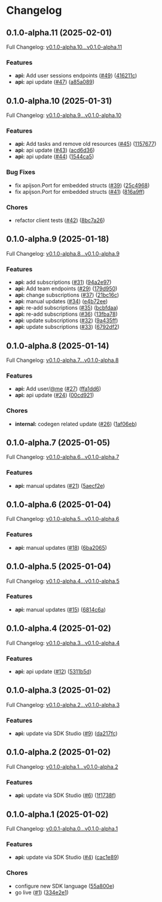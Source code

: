 # Changelog

## 0.1.0-alpha.11 (2025-02-01)

Full Changelog: [v0.1.0-alpha.10...v0.1.0-alpha.11](https://github.com/nestrilabs/nestri-go-sdk/compare/v0.1.0-alpha.10...v0.1.0-alpha.11)

### Features

* **api:** Add user sessions endpoints ([#49](https://github.com/nestrilabs/nestri-go-sdk/issues/49)) ([416211c](https://github.com/nestrilabs/nestri-go-sdk/commit/416211c0aa33984c1e2cdf982e4a55612fcfc371))
* **api:** api update ([#47](https://github.com/nestrilabs/nestri-go-sdk/issues/47)) ([a85a089](https://github.com/nestrilabs/nestri-go-sdk/commit/a85a089b1ca4fee421eeb5276f78c7396ff9d560))

## 0.1.0-alpha.10 (2025-01-31)

Full Changelog: [v0.1.0-alpha.9...v0.1.0-alpha.10](https://github.com/nestrilabs/nestri-go-sdk/compare/v0.1.0-alpha.9...v0.1.0-alpha.10)

### Features

* **api:** Add tasks and remove old resources ([#45](https://github.com/nestrilabs/nestri-go-sdk/issues/45)) ([1157677](https://github.com/nestrilabs/nestri-go-sdk/commit/11576779c7baa7fbbec44b14aae8c272a1017223))
* **api:** api update ([#43](https://github.com/nestrilabs/nestri-go-sdk/issues/43)) ([acd6d36](https://github.com/nestrilabs/nestri-go-sdk/commit/acd6d36d4371d6d70b1c6b7cfbd182c02859d372))
* **api:** api update ([#44](https://github.com/nestrilabs/nestri-go-sdk/issues/44)) ([1544ca5](https://github.com/nestrilabs/nestri-go-sdk/commit/1544ca5810fe1bffc874303db2db2565d56ab83d))


### Bug Fixes

* fix apijson.Port for embedded structs ([#39](https://github.com/nestrilabs/nestri-go-sdk/issues/39)) ([25c4968](https://github.com/nestrilabs/nestri-go-sdk/commit/25c4968dc35438d2de5bc4c2cbae751b3e246633))
* fix apijson.Port for embedded structs ([#41](https://github.com/nestrilabs/nestri-go-sdk/issues/41)) ([816a9ff](https://github.com/nestrilabs/nestri-go-sdk/commit/816a9ff0d357a0f7dabab4832534817896b05a0b))


### Chores

* refactor client tests ([#42](https://github.com/nestrilabs/nestri-go-sdk/issues/42)) ([8bc7a26](https://github.com/nestrilabs/nestri-go-sdk/commit/8bc7a26009ed1f77714c91bcd0476e4ccefe857b))

## 0.1.0-alpha.9 (2025-01-18)

Full Changelog: [v0.1.0-alpha.8...v0.1.0-alpha.9](https://github.com/nestrilabs/nestri-go-sdk/compare/v0.1.0-alpha.8...v0.1.0-alpha.9)

### Features

* **api:** add subscriptions ([#31](https://github.com/nestrilabs/nestri-go-sdk/issues/31)) ([94a2e97](https://github.com/nestrilabs/nestri-go-sdk/commit/94a2e97167b3a40b4b5bc82ce32034baf2d0ab71))
* **api:** Add team endpoints ([#29](https://github.com/nestrilabs/nestri-go-sdk/issues/29)) ([179d950](https://github.com/nestrilabs/nestri-go-sdk/commit/179d950b28b34b94dc75e1c11ed323ceac27845f))
* **api:** change subscriptions ([#37](https://github.com/nestrilabs/nestri-go-sdk/issues/37)) ([21bc16c](https://github.com/nestrilabs/nestri-go-sdk/commit/21bc16c948e39235386d217442e5c9f2b0d9f682))
* **api:** manual updates ([#34](https://github.com/nestrilabs/nestri-go-sdk/issues/34)) ([e4b72ee](https://github.com/nestrilabs/nestri-go-sdk/commit/e4b72eea78f9e8d77d66f6c980180039b915070f))
* **api:** re-add subscriptions ([#35](https://github.com/nestrilabs/nestri-go-sdk/issues/35)) ([bcbfdaa](https://github.com/nestrilabs/nestri-go-sdk/commit/bcbfdaa4c8eee136f45542977ece36a02111d757))
* **api:** re-add subscriptions ([#36](https://github.com/nestrilabs/nestri-go-sdk/issues/36)) ([13fba78](https://github.com/nestrilabs/nestri-go-sdk/commit/13fba78ea105e5fda14cc9d83985c85ecefb5291))
* **api:** update subscriptions ([#32](https://github.com/nestrilabs/nestri-go-sdk/issues/32)) ([9a435ff](https://github.com/nestrilabs/nestri-go-sdk/commit/9a435ffc40848ccc03a7337b3d25ff831d9ff4df))
* **api:** update subscriptions ([#33](https://github.com/nestrilabs/nestri-go-sdk/issues/33)) ([6792df2](https://github.com/nestrilabs/nestri-go-sdk/commit/6792df24abb44df412fb7a06db22e90ce2fbdf8b))

## 0.1.0-alpha.8 (2025-01-14)

Full Changelog: [v0.1.0-alpha.7...v0.1.0-alpha.8](https://github.com/nestrilabs/nestri-go-sdk/compare/v0.1.0-alpha.7...v0.1.0-alpha.8)

### Features

* **api:** Add user/[@me](https://github.com/me) ([#27](https://github.com/nestrilabs/nestri-go-sdk/issues/27)) ([ffa1dd6](https://github.com/nestrilabs/nestri-go-sdk/commit/ffa1dd667b387709022737884127b7ac0b76d276))
* **api:** api update ([#24](https://github.com/nestrilabs/nestri-go-sdk/issues/24)) ([00cd921](https://github.com/nestrilabs/nestri-go-sdk/commit/00cd921b1aeb18e024754c0e83ab1cb53e01f773))


### Chores

* **internal:** codegen related update ([#26](https://github.com/nestrilabs/nestri-go-sdk/issues/26)) ([1af06eb](https://github.com/nestrilabs/nestri-go-sdk/commit/1af06eb2bddf9973ffc08ce3be9358567b6455f7))

## 0.1.0-alpha.7 (2025-01-05)

Full Changelog: [v0.1.0-alpha.6...v0.1.0-alpha.7](https://github.com/nestrilabs/nestri-go-sdk/compare/v0.1.0-alpha.6...v0.1.0-alpha.7)

### Features

* **api:** manual updates ([#21](https://github.com/nestrilabs/nestri-go-sdk/issues/21)) ([5aecf2e](https://github.com/nestrilabs/nestri-go-sdk/commit/5aecf2e333d5ca0653bf0c3e196e8a3d6c8a9f88))

## 0.1.0-alpha.6 (2025-01-04)

Full Changelog: [v0.1.0-alpha.5...v0.1.0-alpha.6](https://github.com/nestrilabs/nestri-go-sdk/compare/v0.1.0-alpha.5...v0.1.0-alpha.6)

### Features

* **api:** manual updates ([#18](https://github.com/nestrilabs/nestri-go-sdk/issues/18)) ([6ba2065](https://github.com/nestrilabs/nestri-go-sdk/commit/6ba20654eae8f274b747d1de59f263fbf02a4af0))

## 0.1.0-alpha.5 (2025-01-04)

Full Changelog: [v0.1.0-alpha.4...v0.1.0-alpha.5](https://github.com/nestrilabs/nestri-go-sdk/compare/v0.1.0-alpha.4...v0.1.0-alpha.5)

### Features

* **api:** manual updates ([#15](https://github.com/nestrilabs/nestri-go-sdk/issues/15)) ([6814c6a](https://github.com/nestrilabs/nestri-go-sdk/commit/6814c6ac77baef62dd7a187c7947b762b739d466))

## 0.1.0-alpha.4 (2025-01-02)

Full Changelog: [v0.1.0-alpha.3...v0.1.0-alpha.4](https://github.com/nestrilabs/nestri-go-sdk/compare/v0.1.0-alpha.3...v0.1.0-alpha.4)

### Features

* **api:** api update ([#12](https://github.com/nestrilabs/nestri-go-sdk/issues/12)) ([5311b5d](https://github.com/nestrilabs/nestri-go-sdk/commit/5311b5d9effcca9343c8c8f14bd198ddb6ff146f))

## 0.1.0-alpha.3 (2025-01-02)

Full Changelog: [v0.1.0-alpha.2...v0.1.0-alpha.3](https://github.com/nestrilabs/nestri-go-sdk/compare/v0.1.0-alpha.2...v0.1.0-alpha.3)

### Features

* **api:** update via SDK Studio ([#9](https://github.com/nestrilabs/nestri-go-sdk/issues/9)) ([da217fc](https://github.com/nestrilabs/nestri-go-sdk/commit/da217fcde6d35c55ea86b7fc1293b9b22bbea939))

## 0.1.0-alpha.2 (2025-01-02)

Full Changelog: [v0.1.0-alpha.1...v0.1.0-alpha.2](https://github.com/nestrilabs/nestri-go-sdk/compare/v0.1.0-alpha.1...v0.1.0-alpha.2)

### Features

* **api:** update via SDK Studio ([#6](https://github.com/nestrilabs/nestri-go-sdk/issues/6)) ([1f1738f](https://github.com/nestrilabs/nestri-go-sdk/commit/1f1738fd8d2cbae1f10a9e16ecd47ed8c294090d))

## 0.1.0-alpha.1 (2025-01-02)

Full Changelog: [v0.0.1-alpha.0...v0.1.0-alpha.1](https://github.com/nestrilabs/nestri-go-sdk/compare/v0.0.1-alpha.0...v0.1.0-alpha.1)

### Features

* **api:** update via SDK Studio ([#4](https://github.com/nestrilabs/nestri-go-sdk/issues/4)) ([cac1e89](https://github.com/nestrilabs/nestri-go-sdk/commit/cac1e89a08abbf8f4c3c2b013036237ca43fc9b0))


### Chores

* configure new SDK language ([55a800e](https://github.com/nestrilabs/nestri-go-sdk/commit/55a800e19900f0f5806ec2e7a3e8302679afccb4))
* go live ([#1](https://github.com/nestrilabs/nestri-go-sdk/issues/1)) ([334e2e1](https://github.com/nestrilabs/nestri-go-sdk/commit/334e2e1de167ffd7627fd97ec4870416b1eaafe7))
